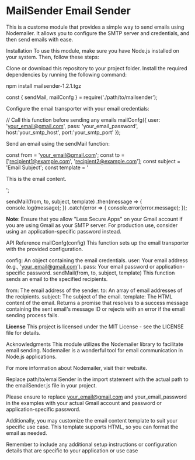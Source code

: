 # MailSender Email Sender #
This is a custome module that provides a simple way to send emails using Nodemailer. It allows you to configure the SMTP server and credentials, and then send emails with ease.

Installation
To use this module, make sure you have Node.js installed on your system. Then, follow these steps:

Clone or download this repository to your project folder.
Install the required dependencies by running the following command:

npm  install mailsender-1.2.1.tgz 

const { sendMail, mailConfg } = require('./path/to/mailsender');


Configure the email transporter with your email credentials:

// Call this function before sending any emails
mailConfg({
  user: 'your_email@gmail.com',
  pass: 'your_email_password',
  host:'your_smtp_host',
  port:'your_smtp_port'
});

Send an email using the sendMail function:

const from = 'your_email@gmail.com';
const to = ['recipient1@example.com', 'recipient2@example.com'];
const subject = 'Email Subject';
const template = '<p>This is the email content.</p>';

sendMail(from, to, subject, template)
  .then(message => {
    console.log(message);
  })
  .catch(error => {
    console.error(error.message);
  });


**Note**: Ensure that you allow "Less Secure Apps" on your Gmail account if you are using Gmail as your SMTP server. For production use, consider using an application-specific password instead.

API Reference
mailConfg(config)
This function sets up the email transporter with the provided configuration.

config: An object containing the email credentials.
user: Your email address (e.g., 'your_email@gmail.com').
pass: Your email password or application-specific password.
sendMail(from, to, subject, template)
This function sends an email to the specified recipients.

from: The email address of the sender.
to: An array of email addresses of the recipients.
subject: The subject of the email.
template: The HTML content of the email.
Returns a promise that resolves to a success message containing the sent email's message ID or rejects with an error if the email sending process fails.

**License**
This project is licensed under the MIT License - see the LICENSE file for details.

Acknowledgments
This module utilizes the Nodemailer library to facilitate email sending. Nodemailer is a wonderful tool for email communication in Node.js applications.

For more information about Nodemailer, visit their website.

Replace path/to/emailSender in the import statement with the actual path to the emailSender.js file in your project.

Please ensure to replace your_email@gmail.com and your_email_password in the examples with your actual Gmail account and password or application-specific password.

Additionally, you may customize the email content template to suit your specific use case. This template supports HTML, so you can format the email as needed.

Remember to include any additional setup instructions or configuration details that are specific to your application or use case

